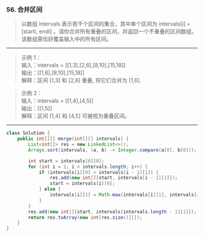 ### 56. 合并区间

>以数组 intervals 表示若干个区间的集合，其中单个区间为 intervals[i] = [starti, endi] 。请你合并所有重叠的区间，并返回一个不重叠的区间数组，该数组需恰好覆盖输入中的所有区间。
***
>示例 1：  
>输入：intervals = [[1,3],[2,6],[8,10],[15,18]]  
>输出：[[1,6],[8,10],[15,18]]  
>解释：区间 [1,3] 和 [2,6] 重叠, 将它们合并为 [1,6].  

>示例 2：  
>输入：intervals = [[1,4],[4,5]]  
>输出：[[1,5]]  
>解释：区间 [1,4] 和 [4,5] 可被视为重叠区间。  
***
```java
class Solution {
    public int[][] merge(int[][] intervals) {
        List<int[]> res = new LinkedList<>();
        Arrays.sort(intervals, (a, b) -> Integer.compare(a[0], b[0]));

        int start = intervals[0][0];
        for (int i = 1; i < intervals.length; i++) {
            if (intervals[i][0] > intervals[i - 1][1]) {
                res.add(new int[]{start, intervals[i - 1][1]});
                start = intervals[i][0];
            } else {
                intervals[i][1] = Math.max(intervals[i][1], intervals[i - 1][1]);
            }
        }
        res.add(new int[]{start, intervals[intervals.length - 1][1]});
        return res.toArray(new int[res.size()][]);
    }
}
```